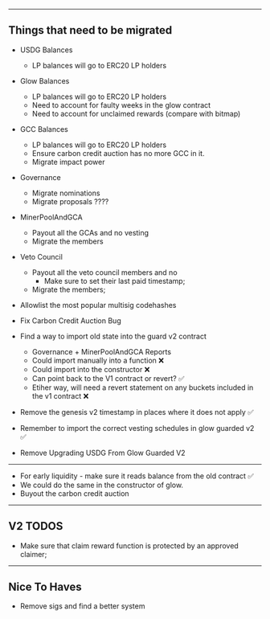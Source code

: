 
---- 
## Things that need to be migrated
* USDG Balances
    * LP balances will go to ERC20 LP holders
* Glow Balances
    * LP balances will go to ERC20 LP holders
    * Need to account for faulty weeks in the glow contract
    * Need to account for unclaimed rewards (compare with bitmap)
* GCC Balances
    * LP balances will go to ERC20 LP holders
    * Ensure carbon credit auction has no more GCC in it.
    * Migrate impact power
* Governance    
    * Migrate nominations
    * Migrate proposals ???? 
* MinerPoolAndGCA
    * Payout all the GCAs and no vesting
    * Migrate the members
* Veto Council
    * Payout all the veto council members and no 
        * Make sure to set their last paid timestamp;
    * Migrate the members;

* Allowlist the most popular multisig codehashes
* Fix Carbon Credit Auction Bug
* Find a way to import old state into the guard v2 contract
    * Governance + MinerPoolAndGCA Reports
    * Could import manually into a function ❌
    * Could import into the constructor ❌
    * Can point back to the V1 contract or revert? ✅
    * Etiher way, will need a revert statement on any buckets included in the v1 contract ❌
* Remove the genesis v2 timestamp in places where it does not apply ✅
* Remember to import the correct vesting schedules in glow guarded v2 ✅
* Remove Upgrading USDG From Glow Guarded V2

------
* For early liquidity - make sure it reads balance from the old contract ✅
* We could do the same in the constructor of glow. 
* Buyout the carbon credit auction


---- 
## V2 TODOS 
* Make sure that claim reward function is protected by an approved claimer;


-----
##  Nice To Haves
* Remove sigs and find a better system


